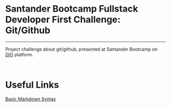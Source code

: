<h1>Santander Bootcamp Fullstack Developer First Challenge: Git/Github</h1>
<hr/>
<p>Project challenge about git/github, presented at Santander Bootcamp on <a href="https://web.dio.me/home">DIO</a> platform.</p>
<br/>
<h1>Useful Links</h1>
<a href="https://www.markdownguide.org/basic-syntax/">Basic Markdown Syntax</a>
